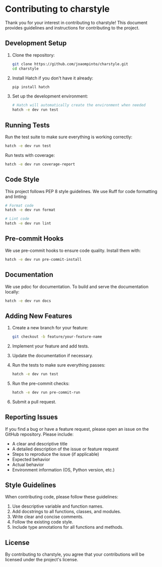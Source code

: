# Contributing to charstyle

Thank you for your interest in contributing to charstyle! This document provides guidelines and instructions for contributing to the project.

## Development Setup

1. Clone the repository:
   ```bash
   git clone https://github.com/joaompinto/charstyle.git
   cd charstyle
   ```

2. Install Hatch if you don't have it already:
   ```bash
   pip install hatch
   ```

3. Set up the development environment:
   ```bash
   # Hatch will automatically create the environment when needed
   hatch -e dev run test
   ```

## Running Tests

Run the test suite to make sure everything is working correctly:

```bash
hatch -e dev run test
```

Run tests with coverage:

```bash
hatch -e dev run coverage-report
```

## Code Style

This project follows PEP 8 style guidelines. We use Ruff for code formatting and linting:

```bash
# Format code
hatch -e dev run format

# Lint code
hatch -e dev run lint
```

## Pre-commit Hooks

We use pre-commit hooks to ensure code quality. Install them with:

```bash
hatch -e dev run pre-commit-install
```

## Documentation

We use pdoc for documentation. To build and serve the documentation locally:

```bash
hatch -e dev run docs
```

## Adding New Features

1. Create a new branch for your feature:
   ```bash
   git checkout -b feature/your-feature-name
   ```

2. Implement your feature and add tests.

3. Update the documentation if necessary.

4. Run the tests to make sure everything passes:
   ```bash
   hatch -e dev run test
   ```

5. Run the pre-commit checks:
   ```bash
   hatch -e dev run pre-commit-run
   ```

6. Submit a pull request.

## Reporting Issues

If you find a bug or have a feature request, please open an issue on the GitHub repository. Please include:

- A clear and descriptive title
- A detailed description of the issue or feature request
- Steps to reproduce the issue (if applicable)
- Expected behavior
- Actual behavior
- Environment information (OS, Python version, etc.)

## Style Guidelines

When contributing code, please follow these guidelines:

1. Use descriptive variable and function names.
2. Add docstrings to all functions, classes, and modules.
3. Write clear and concise comments.
4. Follow the existing code style.
5. Include type annotations for all functions and methods.

## License

By contributing to charstyle, you agree that your contributions will be licensed under the project's license.

